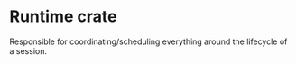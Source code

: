 # Runtime crate

Responsible for coordinating/scheduling everything around the lifecycle of a session.